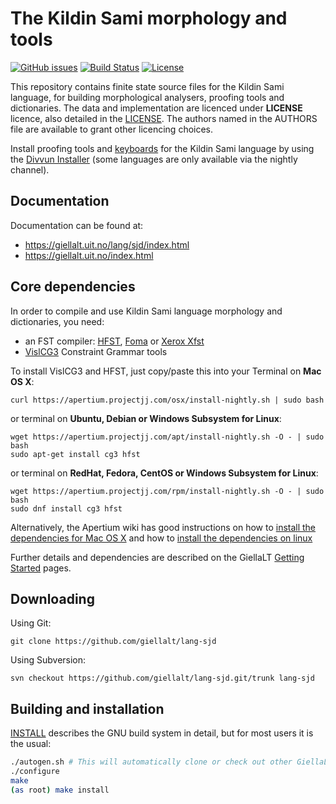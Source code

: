 The Kildin Sami morphology and tools
==========================================

[![GitHub issues](https://img.shields.io/github/issues-raw/giellalt/lang-sjd)](https://github.com/giellalt/lang-sjd/issues)
[![Build Status](https://github.com/giellalt/lang-sjd/workflows/Speller%20CI+CD/badge.svg)](https://github.com/giellalt/lang-sjd/actions)
[![License](https://img.shields.io/github/license/giellalt/lang-sjd)](https://github.com/giellalt/lang-sjd/blob/main/LICENSE)

This repository contains finite state source files for the Kildin Sami language,
for building morphological analysers, proofing tools
and dictionaries. The data and implementation are licenced under __LICENSE__
licence, also detailed in the
[LICENSE](https://github.com/giellalt/lang-sjd/blob/main/LICENSE). The
authors named in the AUTHORS file are available to grant other licencing
choices.

Install proofing tools and [keyboards](https://github.com/giellalt/keyboard-sjd)
for the Kildin Sami language by using the [Divvun Installer](http://divvun.no)
(some languages are only available via the nightly channel).

Documentation
-------------

Documentation can be found at:

-   <https://giellalt.uit.no/lang/sjd/index.html>
-   <https://giellalt.uit.no/index.html>

Core dependencies
-----------------

In order to compile and use Kildin Sami language morphology and
dictionaries, you need:

- an FST compiler: [HFST](https://github.com/hfst/hfst), [Foma](https://github.com/mhulden/foma) or [Xerox Xfst](https://web.stanford.edu/~laurik/fsmbook/home.html)
- [VislCG3](https://visl.sdu.dk/svn/visl/tools/vislcg3/trunk) Constraint Grammar tools

To install VislCG3 and HFST, just copy/paste this into your Terminal on **Mac OS X**:

```
curl https://apertium.projectjj.com/osx/install-nightly.sh | sudo bash
```

or terminal on **Ubuntu, Debian or Windows Subsystem for Linux**:

```
wget https://apertium.projectjj.com/apt/install-nightly.sh -O - | sudo bash
sudo apt-get install cg3 hfst
```

or terminal on **RedHat, Fedora, CentOS or Windows Subsystem for Linux**:

```
wget https://apertium.projectjj.com/rpm/install-nightly.sh -O - | sudo bash
sudo dnf install cg3 hfst
```

Alternatively, the Apertium wiki has good instructions on how to [install the dependencies for Mac
OS X](https://wiki.apertium.org/wiki/Apertium_on_Mac_OS_X) and how to [install
the dependencies on
linux](https://wiki.apertium.org/wiki/Installation_of_grammar_libraries)

Further details and dependencies are described on the GiellaLT [Getting Started](https://giellalt.uit.no/infra/GettingStarted.html) pages.

Downloading
-----------

Using Git:
```
git clone https://github.com/giellalt/lang-sjd
```

Using Subversion:
```
svn checkout https://github.com/giellalt/lang-sjd.git/trunk lang-sjd
```

Building and installation
-------------------------

[INSTALL](https://github.com/giellalt/lang-sjd/blob/main/INSTALL)
describes the GNU build system in detail, but for most users it is the usual:

```sh
./autogen.sh # This will automatically clone or check out other GiellaLT dependencies
./configure
make
(as root) make install
```
